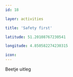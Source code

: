 ```yaml
---
id: 18

layer: activities

title: 'Safety first'

latitude: 51.20108767230541

longitude: 4.850582274230315

icon:
---
```


Beetje uitleg
